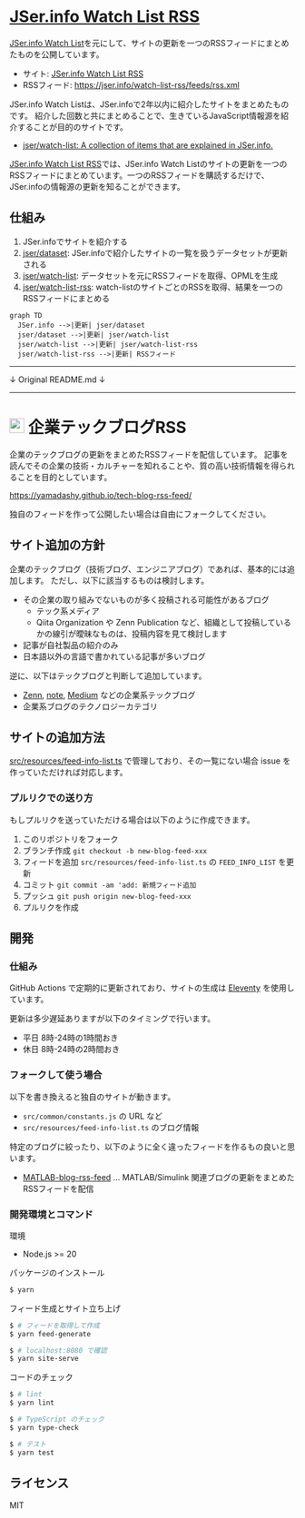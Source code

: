 # [JSer.info Watch List RSS](https://jser.info/watch-list-rss/)

[JSer.info Watch List](https://jser.info/watch-list/)を元にして、サイトの更新を一つのRSSフィードにまとめたものを公開しています。

- サイト: [JSer.info Watch List RSS](https://jser.info/watch-list-rss/)
- RSSフィード: <https://jser.info/watch-list-rss/feeds/rss.xml>

JSer.info Watch Listは、JSer.infoで2年以内に紹介したサイトをまとめたものです。
紹介した回数と共にまとめることで、生きているJavaScript情報源を紹介することが目的のサイトです。

- [jser/watch-list: A collection of items that are explained in JSer.info.](https://github.com/jser/watch-list)

[JSer.info Watch List RSS](https://jser.info/watch-list-rss/)では、JSer.info Watch Listのサイトの更新を一つのRSSフィードにまとめています。一つのRSSフィードを購読するだけで、JSer.infoの情報源の更新を知ることができます。

## 仕組み

1. JSer.infoでサイトを紹介する
2. [jser/dataset](https://github.com/jser/dataset): JSer.infoで紹介したサイトの一覧を扱うデータセットが更新される
3. [jser/watch-list](https://github.com/jser/watch-list): データセットを元にRSSフィードを取得、OPMLを生成
4. [jser/watch-list-rss](https://github.com/jser/watch-list-rss): watch-listのサイトごとのRSSを取得、結果を一つのRSSフィードにまとめる

```mermaid
graph TD
  JSer.info -->|更新| jser/dataset
  jser/dataset -->|更新| jser/watch-list
  jser/watch-list -->|更新| jser/watch-list-rss
  jser/watch-list-rss -->|更新| RSSフィード
```

----

↓ Original README.md ↓

----

# <img src="src/site/images/icon-transparent.png" height=26> 企業テックブログRSS
企業のテックブログの更新をまとめたRSSフィードを配信しています。
記事を読んでその企業の技術・カルチャーを知れることや、質の高い技術情報を得られることを目的としています。

https://yamadashy.github.io/tech-blog-rss-feed/


独自のフィードを作って公開したい場合は自由にフォークしてください。

## サイト追加の方針
企業のテックブログ（技術ブログ、エンジニアブログ）であれば、基本的には追加します。
ただし、以下に該当するものは検討します。

- その企業の取り組みでないものが多く投稿される可能性があるブログ
  - テック系メディア
  - Qiita Organization や Zenn Publication など、組織として投稿しているかの線引が曖昧なものは、投稿内容を見て検討します
- 記事が自社製品の紹介のみ
- 日本語以外の言語で書かれている記事が多いブログ

逆に、以下はテックブログと判断して追加しています。

- [Zenn](https://zenn.dev/), [note](https://note.com/), [Medium](https://medium.com/) などの企業系テックブログ
- 企業系ブログのテクノロジーカテゴリ

## サイトの追加方法
[src/resources/feed-info-list.ts](https://github.com/yamadashy/tech-blog-rss-feed/blob/main/src/resources/feed-info-list.ts) で管理しており、その一覧にない場合 issue を作っていただければ対応します。

### プルリクでの送り方
もしプルリクを送っていただける場合は以下のように作成できます。

1. このリポジトリをフォーク
2. ブランチ作成
   `git checkout -b new-blog-feed-xxx`
3. フィードを追加
   `src/resources/feed-info-list.ts` の `FEED_INFO_LIST` を更新
4. コミット
   `git commit -am 'add: 新規フィード追加`
5. プッシュ
   `git push origin new-blog-feed-xxx`
6. プルリクを作成

## 開発

### 仕組み
GitHub Actions で定期的に更新されており、サイトの生成は [Eleventy](https://www.11ty.dev/) を使用しています。

更新は多少遅延ありますが以下のタイミングで行います。
- 平日 8時-24時の1時間おき
- 休日 8時-24時の2時間おき

### フォークして使う場合
以下を書き換えると独自のサイトが動きます。

- `src/common/constants.js` の URL など
- `src/resources/feed-info-list.ts` のブログ情報

特定のブログに絞ったり、以下のように全く違ったフィードを作るもの良いと思います。

- [MATLAB-blog-rss-feed](https://github.com/minoue-xx/MATLAB-blog-rss-feed) ... MATLAB/Simulink 関連ブログの更新をまとめたRSSフィードを配信

### 開発環境とコマンド
環境
- Node.js >= 20

パッケージのインストール
```bash
$ yarn
```

フィード生成とサイト立ち上げ
```bash
$ # フィードを取得して作成
$ yarn feed-generate

$ # localhost:8080 で確認
$ yarn site-serve
```

コードのチェック
```bash
$ # lint
$ yarn lint

$ # TypeScript のチェック
$ yarn type-check

$ # テスト
$ yarn test
```

## ライセンス
MIT
